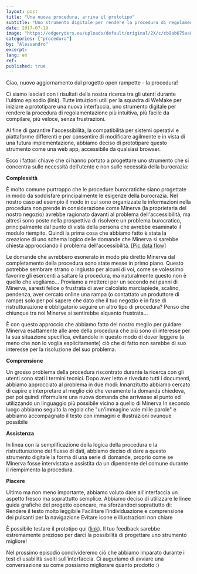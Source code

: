 ```yaml
---
layout: post
title: "Una nuova procedura, arriva il prototipo"
subtitle: "Uno strumento digitale per rendere la procedura di regolamentazione più intuitiva, più facile da compilare, più veloce, senza frustrazioni"
date: 2017-07-19
image: "https://edgeryders.eu/uploads/default/original/2X/c/cb9ab675aa829a3252d66680a6cd15bff0f44492.jpg"
categories: ["procedura"]
by: "Alessandro"
excerpt:
lang: en
ref:
published: true
---
```


Ciao, nuovo aggiornamento dal progetto open rampette - la procedura!

Ci siamo lasciati con i risultati della nostra ricerca tra gli utenti durante l'ultimo episodio (link). Tutte intuizioni utili per la squadra di WeMake per iniziare a prototipare una nuova interfaccia, uno strumento digitale per rendere la procedura di regolamentazione più intuitiva, più facile da compilare, più veloce, senza frustrazioni.

Al fine di garantire l'accessibilità, la compatibilità per sistemi operativi e piattaforme differenti e per consentire di modificare agilmente e in vista di una futura implementazione, abbiamo deciso di prototipare questo strumento come una web app, accessibile da qualsiasi browser.

Ecco i fattori chiave che ci hanno portato a progettare uno strumento che si concentra sulle necessità dell’utente e non sulle necessità della burocrazia:

**Complessità**

È molto comune purtroppo che le procedure burocratiche siano progettate in modo da soddisfare principalmente le esigenze della burocrazia. Nel nostro caso ad esempio il modo in cui sono organizzate le informazioni nella procedura non prende in considerazione come Minerva (la proprietaria del nostro negozio) avrebbe ragionato davanti al problema dell'accessibilità, ma altresì sono poste nella prospettiva di risolvere un problema burocratico, principalmente dal punto di vista della persona che avrebbe esaminato il modulo riempito.
Quindi la prima cosa che abbiamo fatto è stata la creazione di uno schema logico delle domande che Minerva si sarebbe chiesta approcciando il problema dell'accessibilità.
[
[Pic data flow]](https://edgeryders.eu/uploads/default/original/2X/9/9a613777d0431bccbdada123312b4a7ad8233e1c.jpg)

Le domande che avrebbero esonerato in modo più diretto Minerva dal completamento della procedura sono state messe in primo piano. Questo potrebbe sembrare strano o ingiusto per alcuni di voi, come se volessimo favorire gli esercenti a saltare la procedura, ma naturalmente questo non è quello che vogliamo... Proviamo a metterci per un secondo nei panni di Minerva, saresti felice o frustrata di aver calcolato marciapiede, scalino, pendenza, aver cercato online una rampa (o contattato un produttore di rampe) solo per poi sapere che dato che il tuo negozio è in fase di ristrutturazione è obbligatorio seguire un altro tipo di procedura? Penso che chiunque tra noi Minerve si sentirebbe alquanto frustrata...

È con questo approccio che abbiamo fatto del nostro meglio per guidare Minerva esattamente alle aree della procedura che più sono di interesse per la sua situazione specifica, evitandole in questo modo di dover leggere (a meno che non lo voglia esplicitamente) ciò che di fatto non sarebbe di suo interesse per la risoluzione del suo problema.


**Comprensione**

Un grosso problema della procedura riscontrato durante la ricerca con gli utenti sono stati i termini tecnici.
Dopo aver letto e riveduto tutti i documenti, abbiamo approcciato al problema in due modi:
Innanzitutto abbiamo cercato di capire e interpretare al meglio ciò che veramente la domanda chiedeva, per poi quindi riformulare una nuova domanda che arrivasse al punto ed utilizzando un linguaggio più possibile vicino a quello di Minerva
In secondo luogo abbiamo seguito la regola che "un'immagine vale mille parole" e abbiamo accompagnato il testo con immagini e illustrazioni ovunque possibile

**Assistenza**

In linea con la semplificazione della logica della procedura e la ristrutturazione del flusso di dati, abbiamo deciso di dare a questo strumento digitale la forma di una serie di domande, proprio come se Minerva fosse intervistata e assistita da un dipendente del comune durante il riempimento la procedura.

**Piacere**

Ultimo ma non meno importante, abbiamo voluto dare all'interfaccia un aspetto fresco ma soprattutto semplice. Abbiamo deciso di utilizzare le linee guida grafiche del progetto opencare, ma sforzandoci soprattutto di:
Rendere il testo molto leggibile
Facilitare l’individuazione e comprensione dei pulsanti per la navigazione
Evitare icone e illustrazioni non chiare

È possibile testare il prototipo qui ([link](https://pr.to/7VVRQ5/)).
Il tuo feedback sarebbe estremamente prezioso per darci la possibilità di progettare uno strumento migliore!

Nel prossimo episodio condivideremo ciò che abbiamo imparato durante i test di usabilità svolti sull’interfaccia. Ci auguriamo di avviare una conversazione su come possiamo migliorare quanto prodotto :)
